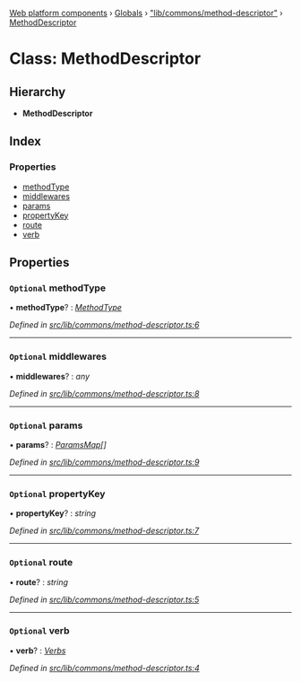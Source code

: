 [Web platform components](../README.md) › [Globals](../globals.md) › ["lib/commons/method-descriptor"](../modules/_lib_commons_method_descriptor_.md) › [MethodDescriptor](_lib_commons_method_descriptor_.methoddescriptor.md)

# Class: MethodDescriptor

## Hierarchy

* **MethodDescriptor**

## Index

### Properties

* [methodType](_lib_commons_method_descriptor_.methoddescriptor.md#optional-methodtype)
* [middlewares](_lib_commons_method_descriptor_.methoddescriptor.md#optional-middlewares)
* [params](_lib_commons_method_descriptor_.methoddescriptor.md#optional-params)
* [propertyKey](_lib_commons_method_descriptor_.methoddescriptor.md#optional-propertykey)
* [route](_lib_commons_method_descriptor_.methoddescriptor.md#optional-route)
* [verb](_lib_commons_method_descriptor_.methoddescriptor.md#optional-verb)

## Properties

### `Optional` methodType

• **methodType**? : *[MethodType](../enums/_lib_commons_enums_.methodtype.md)*

*Defined in [src/lib/commons/method-descriptor.ts:6](https://github.com/nodulusteam/methodus.dev/blob/0650919/modules/platform/platform-web/src/lib/commons/method-descriptor.ts#L6)*

___

### `Optional` middlewares

• **middlewares**? : *any*

*Defined in [src/lib/commons/method-descriptor.ts:8](https://github.com/nodulusteam/methodus.dev/blob/0650919/modules/platform/platform-web/src/lib/commons/method-descriptor.ts#L8)*

___

### `Optional` params

• **params**? : *[ParamsMap](_lib_commons_params_map_.paramsmap.md)[]*

*Defined in [src/lib/commons/method-descriptor.ts:9](https://github.com/nodulusteam/methodus.dev/blob/0650919/modules/platform/platform-web/src/lib/commons/method-descriptor.ts#L9)*

___

### `Optional` propertyKey

• **propertyKey**? : *string*

*Defined in [src/lib/commons/method-descriptor.ts:7](https://github.com/nodulusteam/methodus.dev/blob/0650919/modules/platform/platform-web/src/lib/commons/method-descriptor.ts#L7)*

___

### `Optional` route

• **route**? : *string*

*Defined in [src/lib/commons/method-descriptor.ts:5](https://github.com/nodulusteam/methodus.dev/blob/0650919/modules/platform/platform-web/src/lib/commons/method-descriptor.ts#L5)*

___

### `Optional` verb

• **verb**? : *[Verbs](../enums/_lib_commons_enums_.verbs.md)*

*Defined in [src/lib/commons/method-descriptor.ts:4](https://github.com/nodulusteam/methodus.dev/blob/0650919/modules/platform/platform-web/src/lib/commons/method-descriptor.ts#L4)*
